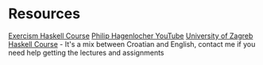 # Resources
[Exercism Haskell Course](https://exercism.io/my/tracks/haskell) 
[Philip Hagenlocher YouTube](https://www.youtube.com/channel/UC3xdLFFsqG701QAyGJIPT1g)
[University of Zagreb Haskell Course](https://www.fer.unizg.hr/predmet/puh/materijali) - It's a mix between Croatian and English, contact me if you need help getting the lectures and assignments